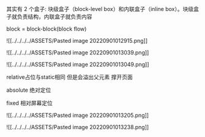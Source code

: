 其实有 2 个盒子: 块级盒子（block-level box）和内联盒子（inline box）。块级盒子就负责结构，内联盒子就负责内容


block = block-block(block flow)

![[../../../../ASSETS/Pasted image 20220901012915.png]]



![[../../../../ASSETS/Pasted image 20220901013039.png]]

![[../../../../ASSETS/Pasted image 20220901013049.png]]

relative占位与static相同 但是会溢出父元素 撑开页面

absolute  绝对定位 

fixed 相对屏幕定位

![[../../../../ASSETS/Pasted image 20220901013205.png]]

![[../../../../ASSETS/Pasted image 20220901013238.png]]



